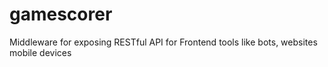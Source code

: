 # gamescorer

Middleware for exposing RESTful API for Frontend tools like bots, websites mobile devices